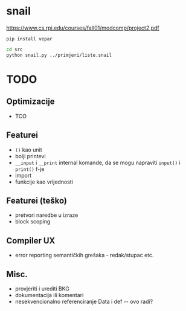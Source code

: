 # snail

https://www.cs.rpi.edu/courses/fall01/modcomp/project2.pdf

`pip install vepar`

```bash
cd src
python snail.py ../primjeri/liste.snail
```

# TODO

## Optimizacije

- TCO

## Featurei

- `()` kao unit
- bolji printevi
- `__input` i `__print` internal komande, da se mogu napraviti `input()` i `print()` f-je
- import
- funkcije kao vrijednosti

## Featurei (teško)

- pretvori naredbe u izraze
- block scoping

## Compiler UX

- error reporting semantičkih grešaka - redak/stupac etc.

## Misc.

- provjeriti i urediti BKG
- dokumentacija ili komentari
- nesekvencionalno referenciranje Data i def -- ovo radi?
